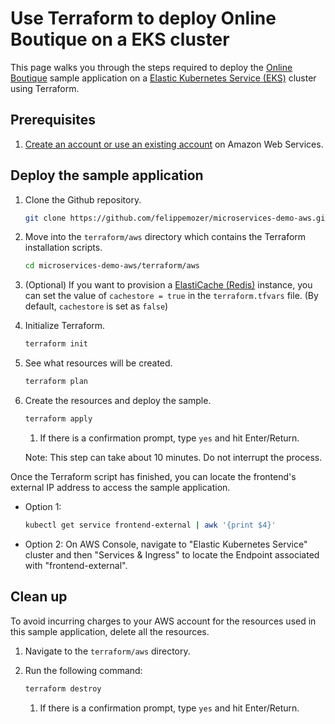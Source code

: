 # Use Terraform to deploy Online Boutique on a EKS cluster

This page walks you through the steps required to deploy the [Online Boutique](https://github.com/felippemozer/microservices-demo-aws) sample application on a [Elastic Kubernetes Service (EKS)](https://aws.amazon.com/pt/eks/) cluster using Terraform.

## Prerequisites

1. [Create an account or use an existing account](https://aws.amazon.com/pt/free/) on Amazon Web Services.

## Deploy the sample application

1. Clone the Github repository.

    ```bash
    git clone https://github.com/felippemozer/microservices-demo-aws.git
    ```

1. Move into the `terraform/aws` directory which contains the Terraform installation scripts.

    ```bash
    cd microservices-demo-aws/terraform/aws
    ```

1. (Optional) If you want to provision a [ElastiCache (Redis)](https://aws.amazon.com/pt/elasticache/) instance, you can set the value of `cachestore = true` in the `terraform.tfvars` file. (By default, `cachestore` is set as `false`)

1. Initialize Terraform.

    ```bash
    terraform init
    ```

1. See what resources will be created.

    ```bash
    terraform plan
    ```

1. Create the resources and deploy the sample.

    ```bash
    terraform apply
    ```

    1. If there is a confirmation prompt, type `yes` and hit Enter/Return.

    Note: This step can take about 10 minutes. Do not interrupt the process.

Once the Terraform script has finished, you can locate the frontend's external IP address to access the sample application.

- Option 1:

    ```bash
    kubectl get service frontend-external | awk '{print $4}'
    ```

<!-- TODO: Search information and change it on this option -->
- Option 2: On AWS Console, navigate to "Elastic Kubernetes Service" cluster and then "Services & Ingress" to locate the Endpoint associated with "frontend-external".

## Clean up

To avoid incurring charges to your AWS account for the resources used in this sample application, delete all the resources.

1. Navigate to the `terraform/aws` directory.

1. Run the following command:

   ```bash
   terraform destroy
   ```

   1. If there is a confirmation prompt, type `yes` and hit Enter/Return.
